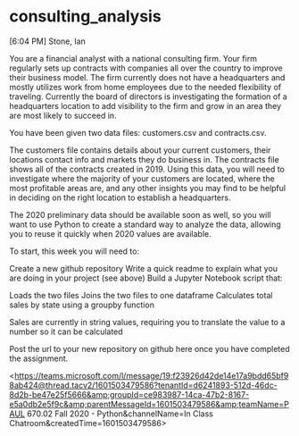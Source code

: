 # consulting_analysis
[6:04 PM] Stone, Ian
    


You are a financial analyst with a national consulting firm. Your firm regularly sets up contracts with companies all over the country to improve their business model. The firm currently does not have a headquarters and mostly utilizes work from home employees due to the needed flexibility of traveling. Currently the board of directors is investigating the formation of a headquarters location to add visibility to the firm and grow in an area they are most likely to succeed in.

You have been given two data files: customers.csv and contracts.csv.

The customers file contains details about your current customers, their locations contact info and markets they do business in. The contracts file shows all of the contracts created in 2019. Using this data, you will need to investigate where the majority of your customers are located, where the most profitable areas are, and any other insights you may find to be helpful in deciding on the right location to establish a headquarters.

The 2020 preliminary data should be available soon as well, so you will want to use Python to create a standard way to analyze the data, allowing you to reuse it quickly when 2020 values are available.

To start, this week you will need to:


	
Create a new github repository
	Write a quick readme to explain what you are doing in your project (see above)
	Build a Jupyter Notebook script that:
	

		
Loads the two files
		Joins the two files to one dataframe
		Calculates total sales by state using a groupby function
		

			
Sales are currently in string values, requiring you to translate the value to a number so it can be calculated
		
		
	
	


Post the url to your new repository on github here once you have completed the assignment.


<https://teams.microsoft.com/l/message/19:f23926d42de14e17a9bdd65bf98ab424@thread.tacv2/1601503479586?tenantId=d6241893-512d-46dc-8d2b-be47e25f5666&amp;groupId=ce983987-14ca-47b2-8167-e5a0db2e5f9c&amp;parentMessageId=1601503479586&amp;teamName=PAUL 670.02 Fall 2020 - Python&amp;channelName=In Class Chatroom&amp;createdTime=1601503479586>
